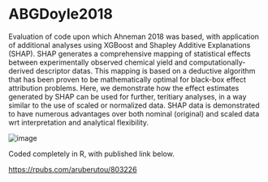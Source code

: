 # ABGDoyle2018

Evaluation of code upon which Ahneman 2018 was based, with application of additional analyses using XGBoost and Shapley Additive Explanations (SHAP).
SHAP generates a comprehensive mapping of statistical effects between experimentally observed chemical yield and computationally-derived descriptor datas. This mapping is based on a deductive algorithm that has been proven to be mathematically optimal for black-box effect attribution problems. Here, we demonstrate how the effect estimates generated by SHAP can be used for further, teritiary analyses, in a way similar to the use of scaled or normalized data. SHAP data is demonstrated to have numerous advantages over both nominal (original) and scaled data wrt interpretation and analytical flexibility.

![image](https://user-images.githubusercontent.com/18650337/162850023-360d6c7a-fff4-4490-87c8-66a892c6927c.png)

Coded completely in R, with published link below.

https://rpubs.com/aruberutou/803226

